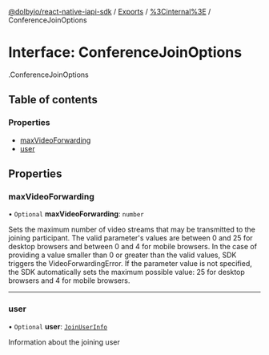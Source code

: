 [@dolbyio/react-native-iapi-sdk](../README.md) / [Exports](../modules.md) / [%3Cinternal%3E](../modules/_internal_.md) / ConferenceJoinOptions

# Interface: ConferenceJoinOptions

[<internal>](../modules/_internal_.md).ConferenceJoinOptions

## Table of contents

### Properties

- [maxVideoForwarding](_internal_.ConferenceJoinOptions.md#maxvideoforwarding)
- [user](_internal_.ConferenceJoinOptions.md#user)

## Properties

### maxVideoForwarding

• `Optional` **maxVideoForwarding**: `number`

Sets the maximum number of video streams that may be transmitted to the joining participant. The valid parameter's values are between 0 and 25 for desktop browsers and between 0 and 4 for mobile browsers. In the case of providing a value smaller than 0 or greater than the valid values, SDK triggers the VideoForwardingError. If the parameter value is not specified, the SDK automatically sets the maximum possible value: 25 for desktop browsers and 4 for mobile browsers.

___

### user

• `Optional` **user**: [`JoinUserInfo`](_internal_.JoinUserInfo.md)

Information about the joining user
